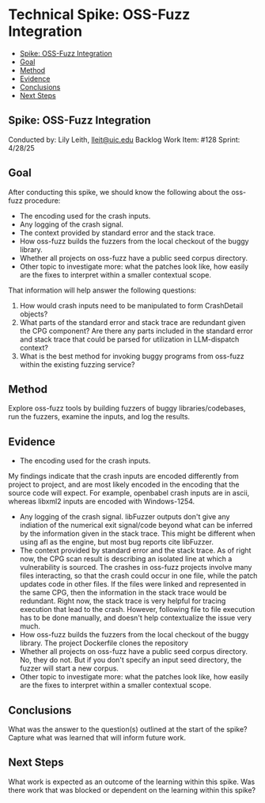 # Technical Spike: OSS-Fuzz Integration <!-- omit in toc -->

- [Spike: OSS-Fuzz Integration](#spike-spike-name)
- [Goal](#goal)
- [Method](#method)
- [Evidence](#evidence)
- [Conclusions](#conclusions)
- [Next Steps](#next-steps)

## Spike: OSS-Fuzz Integration

Conducted by: Lily Leith, <lleit@uic.edu>
Backlog Work Item: #128
Sprint: 4/28/25

## Goal

After conducting this spike, we should know the following about the oss-fuzz procedure:

- The encoding used for the crash inputs.
- Any logging of the crash signal.
- The context provided by standard error and the stack trace.
- How oss-fuzz builds the fuzzers from the local checkout of the buggy library.
- Whether all projects on oss-fuzz have a public seed corpus directory.
- Other topic to investigate more: what the patches look like, how easily are the fixes to interpret within a smaller contextual scope.

That information will help answer the following questions:

1. How would crash inputs need to be manipulated to form CrashDetail objects?
2. What parts of the standard error and stack trace are redundant given the CPG component? Are there any parts included in the standard error and stack trace that could be parsed for utilization in LLM-dispatch context?
3. What is the best method for invoking buggy programs from oss-fuzz within the existing fuzzing service?

## Method

Explore oss-fuzz tools by building fuzzers of buggy libraries/codebases, run the fuzzers, examine the inputs, and log the results.

## Evidence

- The encoding used for the crash inputs.

My findings indicate that the crash inputs are encoded differently from project to project, and are most likely encoded in the encoding that the source code will expect. For example, openbabel crash inputs are in ascii, whereas libxml2 inputs are encoded with Windows-1254.

- Any logging of the crash signal.
libFuzzer outputs don't give any indiation of the numerical exit signal/code beyond what can be inferred by the information given in the stack trace. This might be different when using afl as the engine, but most bug reports cite libFuzzer.
- The context provided by standard error and the stack trace.
As of right now, the CPG scan result is describing an isolated line at which a vulnerability is sourced. The crashes in oss-fuzz projects involve many files interacting, so that the crash could occur in one file, while the patch updates code in other files. If the files were linked and represented in the same CPG, then the information in the stack trace would be redundant. Right now, the stack trace is very helpful for tracing execution that lead to the crash. However, following file to file execution has to be done manually, and doesn't help contextualize the issue very much.
- How oss-fuzz builds the fuzzers from the local checkout of the buggy library.
The project Dockerfile clones the repository
- Whether all projects on oss-fuzz have a public seed corpus directory.
No, they do not. But if you don't specify an input seed directory, the fuzzer will start a new corpus. 
- Other topic to investigate more: what the patches look like, how easily are the fixes to interpret within a smaller contextual scope.

## Conclusions

What was the answer to the question(s) outlined at the start of the spike? Capture what was learned that will inform future work.

## Next Steps

What work is expected as an outcome of the learning within this spike. Was there work that was blocked or dependent on the learning within this spike?
